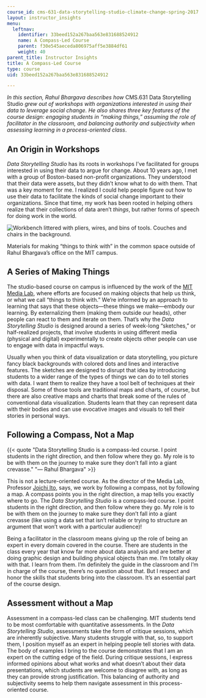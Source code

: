 ```yaml
---
course_id: cms-631-data-storytelling-studio-climate-change-spring-2017
layout: instructor_insights
menu:
  leftnav:
    identifier: 33beed152a267baa563e831688524912
    name: A Compass-Led Course
    parent: f30e545aeceda806975aff5e3884df61
    weight: 40
parent_title: Instructor Insights
title: A Compass-Led Course
type: course
uid: 33beed152a267baa563e831688524912

---
```


_In this section, Rahul Bhargava describes how_ CMS.631 Data Storytelling Studio _grew out of workshops with organizations interested in using their data to leverage social change. He also shares three key features of the course design: engaging students in “making things,” assuming the role of facilitator in the classroom, and balancing authority and subjectivity when assessing learning in a process-oriented class_.

An Origin in Workshops
----------------------

_Data Storytelling Studio_ has its roots in workshops I’ve facilitated for groups interested in using their data to argue for change. About 10 years ago, I met with a group of Boston-based non-profit organizations. They understood that their data were assets, but they didn’t know what to do with them. That was a key moment for me. I realized I could help people figure out how to use their data to facilitate the kinds of social change important to their organizations. Since that time, my work has been rooted in helping others realize that their collections of data aren’t _things_, but rather forms of speech for doing work in the world.

![Workbench littered with pliers, wires, and bins of tools. Couches and chairs in the background.](/coursemedia/cms-631-data-storytelling-studio-climate-change-spring-2017/fead92ab69cf6d3c08b7943110461b53_IMG_7007-2.jpg)

Materials for making “things to think with” in the common space outside of Rahul Bhargava’s office on the MIT campus.

A Series of Making Things
-------------------------

The studio-based course on campus is influenced by the work of the [MIT Media Lab](https://www.media.mit.edu), where efforts are focused on making objects that help us think, or what we call “things to think with.” We’re informed by an approach to learning that says that these objects—these things we make—embody our learning. By externalizing them (making them outside our heads), other people can react to them and iterate on them. That’s why the _Data Storytelling Studio_ is designed around a series of week-long “sketches,” or half-realized projects, that involve students in using different media (physical and digital) experimentally to create objects other people can use to engage with data in impactful ways.

Usually when you think of data visualization or data storytelling, you picture fancy black backgrounds with colored dots and lines and interactive features. The sketches are designed to disrupt that idea by introducing students to a wider range of the types of things we can do to tell stories with data. I want them to realize they have a tool belt of techniques at their disposal. Some of those tools are traditional maps and charts, of course, but there are also creative maps and charts that break some of the rules of conventional data visualization. Students learn that they can represent data with their bodies and can use evocative images and visuals to tell their stories in personal ways.

Following a Compass, Not a Map
------------------------------

{{< quote "Data Storytelling Studio is a compass-led course. I point students in the right direction, and then follow where they go. My role is to be with them on the journey to make sure they don’t fall into a giant crevasse." "— Rahul Bhargava" >}}

This is not a lecture-oriented course. As the director of the Media Lab, Professor [Joichi Ito](https://www.media.mit.edu/people/joi/overview/), says, we work by following a compass, not by following a map. A compass points you in the right direction, a map tells you exactly where to go. The _Data Storytelling Studio_ is a compass-led course. I point students in the right direction, and then follow where they go. My role is to be with them on the journey to make sure they don’t fall into a giant crevasse (like using a data set that isn’t reliable or trying to structure an argument that won’t work with a particular audience)!

Being a facilitator in the classroom means giving up the role of being an expert in every domain covered in the course. There are students in the class every year that know far more about data analysis and are better at doing graphic design and building physical objects than me. I’m totally okay with that. I learn from them. I’m definitely the guide in the classroom and I’m in charge of the course, there’s no question about that. But I respect and honor the skills that students bring into the classroom. It’s an essential part of the course design. 

Assessment without a Map
------------------------

Assessment in a compass-led class can be challenging. MIT students tend to be most comfortable with quantitative assessments. In the _Data Storytelling Studio_, assessments take the form of critique sessions, which are inherently subjective. Many students struggle with that, so, to support them, I position myself as an expert in helping people tell stories with data. The body of examples I bring to the course demonstrates that I am an expert on the cutting edge of the field. During critique sessions, I express informed opinions about what works and what doesn’t about their data presentations, which students are welcome to disagree with, as long as they can provide strong justification. This balancing of authority and subjectivity seems to help them navigate assessment in this process-oriented course.